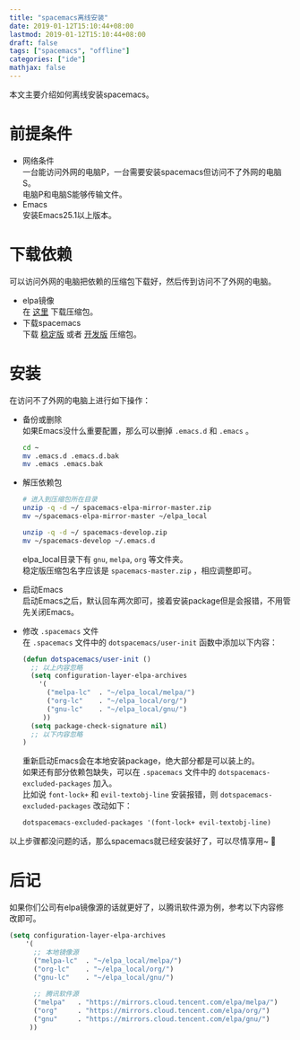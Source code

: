 ```yaml
---
title: "spacemacs离线安装"
date: 2019-01-12T15:10:44+08:00
lastmod: 2019-01-12T15:10:44+08:00
draft: false
tags: ["spacemacs", "offline"]
categories: ["ide"]
mathjax: false
---
```


本文主要介绍如何离线安装spacemacs。  
<!--more-->

# 前提条件
- 网络条件  
  一台能访问外网的电脑P，一台需要安装spacemacs但访问不了外网的电脑S。  
  电脑P和电脑S能够传输文件。  
- Emacs  
  安装Emacs25.1以上版本。  

# 下载依赖
可以访问外网的电脑把依赖的压缩包下载好，然后传到访问不了外网的电脑。  

- elpa镜像  
  在 [这里](https://github.com/syl20bnr/spacemacs-elpa-mirror/archive/master.zip) 下载压缩包。  
- 下载spacemacs  
  下载 [稳定版](https://github.com/syl20bnr/spacemacs/archive/master.zip) 或者 [开发版](https://github.com/syl20bnr/spacemacs/archive/develop.zip) 压缩包。  

# 安装
在访问不了外网的电脑上进行如下操作：  

- 备份或删除  
  如果Emacs没什么重要配置，那么可以删掉 `.emacs.d` 和 `.emacs` 。  
  ```sh
  cd ~
  mv .emacs.d .emacs.d.bak
  mv .emacs .emacs.bak
  ```
  
- 解压依赖包  
  ```sh
  # 进入到压缩包所在目录
  unzip -q -d ~/ spacemacs-elpa-mirror-master.zip
  mv ~/spacemacs-elpa-mirror-master ~/elpa_local
  
  unzip -q -d ~/ spacemacs-develop.zip
  mv ~/spacemacs-develop ~/.emacs.d
  ```
  elpa_local目录下有 `gnu`, `melpa`, `org` 等文件夹。  
  稳定版压缩包名字应该是 `spacemacs-master.zip` ，相应调整即可。  
- 启动Emacs  
  启动Emacs之后，默认回车两次即可，接着安装package但是会报错，不用管先关闭Emacs。  
- 修改 `.spacemacs` 文件  
  在 `.spacemacs` 文件中的 `dotspacemacs/user-init` 函数中添加以下内容：  
  ```lisp
  (defun dotspacemacs/user-init ()
    ;; 以上内容忽略
    (setq configuration-layer-elpa-archives
      '(
        ("melpa-lc"  . "~/elpa_local/melpa/")
        ("org-lc"    . "~/elpa_local/org/")
        ("gnu-lc"    . "~/elpa_local/gnu/")
       ))
    (setq package-check-signature nil)
    ;; 以下内容忽略
  )
  ```
  重新启动Emacs会在本地安装package，绝大部分都是可以装上的。  
  如果还有部分依赖包缺失，可以在 `.spacemacs` 文件中的 `dotspacemacs-excluded-packages` 加入。  
  比如说 `font-lock+` 和 `evil-textobj-line` 安装报错，则 `dotspacemacs-excluded-packages` 改动如下：  
  ```lisp
  dotspacemacs-excluded-packages '(font-lock+ evil-textobj-line)
  ```
以上步骤都没问题的话，那么spacemacs就已经安装好了，可以尽情享用~ :tada:  

# 后记
如果你们公司有elpa镜像源的话就更好了，以腾讯软件源为例，参考以下内容修改即可。  
```lisp
(setq configuration-layer-elpa-archives
    '(
      ;; 本地镜像源
      ("melpa-lc"  . "~/elpa_local/melpa/")
      ("org-lc"    . "~/elpa_local/org/")
      ("gnu-lc"    . "~/elpa_local/gnu/")
      
      ;; 腾讯软件源
      ("melpa"   . "https://mirrors.cloud.tencent.com/elpa/melpa/")
      ("org"     . "https://mirrors.cloud.tencent.com/elpa/org/")
      ("gnu"     . "https://mirrors.cloud.tencent.com/elpa/gnu/")
     ))
```
